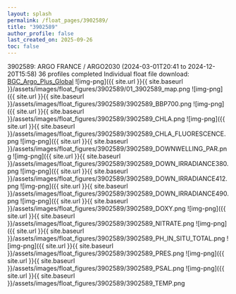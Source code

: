 ```yaml
---
layout: splash
permalink: /float_pages/3902589/
title: "3902589"
author_profile: false
last_created_on: 2025-09-26
toc: false
---
```

 
3902589: ARGO FRANCE / ARGO2030 (2024-03-01T20:41 to 2024-12-20T15:58)
36 profiles completed
Individual float file download: [BGC_Argo_Plus_Global](https://ftp.soest.hawaii.edu/bgc_argo_plus/Individual_Floats/outliers_removed/3902589_Sprof_processed.nc)
![img-png]({{ site.url }}{{ site.baseurl }}/assets/images/float_figures/3902589/01_3902589_map.png
![img-png]({{ site.url }}{{ site.baseurl }}/assets/images/float_figures/3902589/3902589_BBP700.png
![img-png]({{ site.url }}{{ site.baseurl }}/assets/images/float_figures/3902589/3902589_CHLA.png
![img-png]({{ site.url }}{{ site.baseurl }}/assets/images/float_figures/3902589/3902589_CHLA_FLUORESCENCE.png
![img-png]({{ site.url }}{{ site.baseurl }}/assets/images/float_figures/3902589/3902589_DOWNWELLING_PAR.png
![img-png]({{ site.url }}{{ site.baseurl }}/assets/images/float_figures/3902589/3902589_DOWN_IRRADIANCE380.png
![img-png]({{ site.url }}{{ site.baseurl }}/assets/images/float_figures/3902589/3902589_DOWN_IRRADIANCE412.png
![img-png]({{ site.url }}{{ site.baseurl }}/assets/images/float_figures/3902589/3902589_DOWN_IRRADIANCE490.png
![img-png]({{ site.url }}{{ site.baseurl }}/assets/images/float_figures/3902589/3902589_DOXY.png
![img-png]({{ site.url }}{{ site.baseurl }}/assets/images/float_figures/3902589/3902589_NITRATE.png
![img-png]({{ site.url }}{{ site.baseurl }}/assets/images/float_figures/3902589/3902589_PH_IN_SITU_TOTAL.png
![img-png]({{ site.url }}{{ site.baseurl }}/assets/images/float_figures/3902589/3902589_PRES.png
![img-png]({{ site.url }}{{ site.baseurl }}/assets/images/float_figures/3902589/3902589_PSAL.png
![img-png]({{ site.url }}{{ site.baseurl }}/assets/images/float_figures/3902589/3902589_TEMP.png
